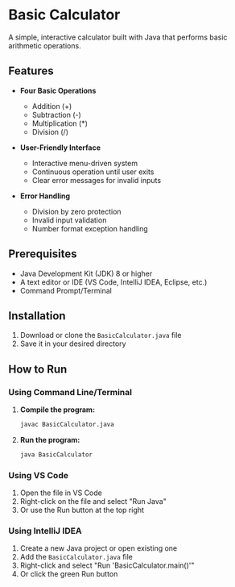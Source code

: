 # Basic Calculator

A simple, interactive calculator built with Java that performs basic arithmetic operations.

## Features

- **Four Basic Operations**
  - Addition (+)
  - Subtraction (-)
  - Multiplication (*)
  - Division (/)

- **User-Friendly Interface**
  - Interactive menu-driven system
  - Continuous operation until user exits
  - Clear error messages for invalid inputs

- **Error Handling**
  - Division by zero protection
  - Invalid input validation
  - Number format exception handling

## Prerequisites

- Java Development Kit (JDK) 8 or higher
- A text editor or IDE (VS Code, IntelliJ IDEA, Eclipse, etc.)
- Command Prompt/Terminal

## Installation

1. Download or clone the `BasicCalculator.java` file
2. Save it in your desired directory

## How to Run

### Using Command Line/Terminal

1. **Compile the program:**
   ```bash
   javac BasicCalculator.java
   ```

2. **Run the program:**
   ```bash
   java BasicCalculator
   ```

### Using VS Code

1. Open the file in VS Code
2. Right-click on the file and select "Run Java"
3. Or use the Run button at the top right

### Using IntelliJ IDEA

1. Create a new Java project or open existing one
2. Add the `BasicCalculator.java` file
3. Right-click and select "Run 'BasicCalculator.main()'"
4. Or click the green Run button

